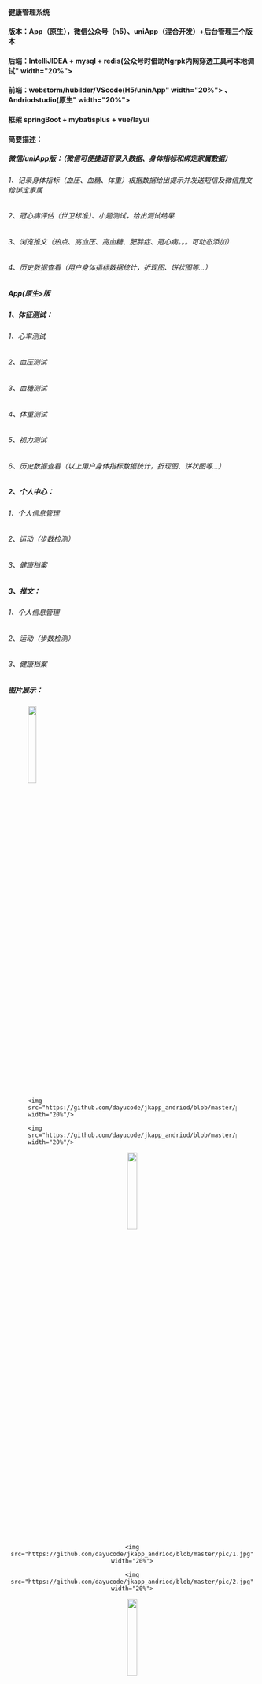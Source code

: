

#### 健康管理系统 

#### 版本：App（原生），微信公众号（h5）、uniApp（混合开发）+后台管理三个版本
#### 后端：IntelliJIDEA + mysql + redis(公众号时借助Ngrpk内网穿透工具可本地调试" width="20%">
#### 前端：webstorm/hubilder/VScode(H5/uninApp" width="20%"> 、Andriodstudio(原生" width="20%">
#### 框架 springBoot + mybatisplus + vue/layui
#### 简要描述：



##### 微信/uniApp版：（微信可便捷语音录入数据、身体指标和绑定家属数据）
######   1、记录身体指标（血压、血糖、体重）根据数据给出提示并发送短信及微信推文给绑定家属
######   2、冠心病评估（世卫标准）、小题测试，给出测试结果
######   3、浏览推文（热点、高血压、高血糖、肥胖症、冠心病。。。可动态添加）
######   4、历史数据查看（用户身体指标数据统计，折现图、饼状图等...）



##### App(原生>版

##### 	1、体征测试：

######    	1、心率测试	

######    	2、血压测试

######    	3、血糖测试

######    	4、体重测试

######    	5、视力测试	

######    	6、历史数据查看（以上用户身体指标数据统计，折现图、饼状图等...）

##### 	2、个人中心：

######    	1、个人信息管理	

######    	2、运动（步数检测）

######    	3、健康档案

##### 	3、推文：

######    	1、个人信息管理	

######    	2、运动（步数检测）

######    	3、健康档案

##### 图片展示：


<figure class="third">
    	 <img src="https://github.com/dayucode/jkapp_andriod/blob/master/pic/1.jpg" width="20%"/>
	
	<img src="https://github.com/dayucode/jkapp_andriod/blob/master/pic/1.jpg" width="20%"/>
	
	<img src="https://github.com/dayucode/jkapp_andriod/blob/master/pic/2.jpg" width="20%"/>
</figure>
<center class="half">
    	<img src="https://github.com/dayucode/jkapp_andriod/blob/master/pic/1.jpg" width="20%">
	
	<img src="https://github.com/dayucode/jkapp_andriod/blob/master/pic/1.jpg" width="20%">
	
	<img src="https://github.com/dayucode/jkapp_andriod/blob/master/pic/2.jpg" width="20%">
</center>
<center class="half">
    	<img src="https://github.com/dayucode/jkapp_andriod/blob/master/pic/3.jpg" width="20%"/>
	
	<img src="https://github.com/dayucode/jkapp_andriod/blob/master/pic/4.jpg" width="20%"/>
	
	<img src="https://github.com/dayucode/jkapp_andriod/blob/master/pic/5.jpg" width="20%"/>
</center>
<center class="half">
   	 <img src="https://github.com/dayucode/jkapp_andriod/blob/master/pic/6.jpg" width="20%">
	
	<img src="https://github.com/dayucode/jkapp_andriod/blob/master/pic/7.jpg" width="20%">
	
	<img src="https://github.com/dayucode/jkapp_andriod/blob/master/pic/8.jpg" width="20%">
</center>
<center class="half">
 	 <img src="https://github.com/dayucode/jkapp_andriod/blob/master/pic/9.jpg" width="20%">
	
	<img src="https://github.com/dayucode/jkapp_andriod/blob/master/pic/10.jpg" width="20%">
	
	<img src="https://github.com/dayucode/jkapp_andriod/blob/master/pic/11.jpg" width="20%">  
</center>
<center class="half">
   	 <img src="https://github.com/dayucode/jkapp_andriod/blob/master/pic/12.jpg" width="20%">
	
	<img src="https://github.com/dayucode/jkapp_andriod/blob/master/pic/13.jpg" width="20%">
	
	<img src="https://github.com/dayucode/jkapp_andriod/blob/master/pic/14.jpg" width="20%">
</center>
<center class="half">
    	<img src="https://github.com/dayucode/jkapp_andriod/blob/master/pic/15.jpg" width="20%">
	
	<img src="https://github.com/dayucode/jkapp_andriod/blob/master/pic/16.jpg" width="20%">
	
	<img src="https://github.com/dayucode/jkapp_andriod/blob/master/pic/17.jpg" width="20%">
</center>
<center class="half">
    	<img src="https://github.com/dayucode/jkapp_andriod/blob/master/pic/18.jpg" width="20%">
	
	<img src="https://github.com/dayucode/jkapp_andriod/blob/master/pic/19.jpg" width="20%">
	
	<img src="https://github.com/dayucode/jkapp_andriod/blob/master/pic/20.jpg" width="20%">
</center>
<center class="half">
	<img src="https://github.com/dayucode/jkapp_andriod/blob/master/pic/21.jpg" width="20%">
	
   	 <img src="https://github.com/dayucode/jkapp_andriod/blob/master/pic/22.jpg" width="20%">
	 
	<img src="https://github.com/dayucode/jkapp_andriod/blob/master/pic/23.jpg" width="20%">
	
	<img src="https://github.com/dayucode/jkapp_andriod/blob/master/pic/24.jpg" width="20%">
</center>



微信/uniApp  https://github.com/dayucode/healthy-wexin

管理平台   https://github.com/dayucode/healthy-manage

#### 如有任何问题请咨询
#### 微信：
<img src="https://github.com/laughter-dayu/jkapp/blob/master/pic/wexin.jpg" width="20%"/>

### 或邮箱
### dayucode@foxmail.com
